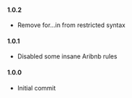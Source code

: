 #### 1.0.2

- Remove for...in from restricted syntax

#### 1.0.1

- Disabled some insane Aribnb rules

#### 1.0.0

- Initial commit
